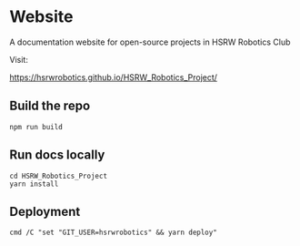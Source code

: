 # Website

A documentation website for open-source projects in HSRW Robotics Club

Visit:

https://hsrwrobotics.github.io/HSRW_Robotics_Project/

## Build the repo
```consolec
npm run build
```

## Run docs locally

```consolec
cd HSRW_Robotics_Project
yarn install
```

## Deployment

```consolec
cmd /C "set "GIT_USER=hsrwrobotics" && yarn deploy"
```